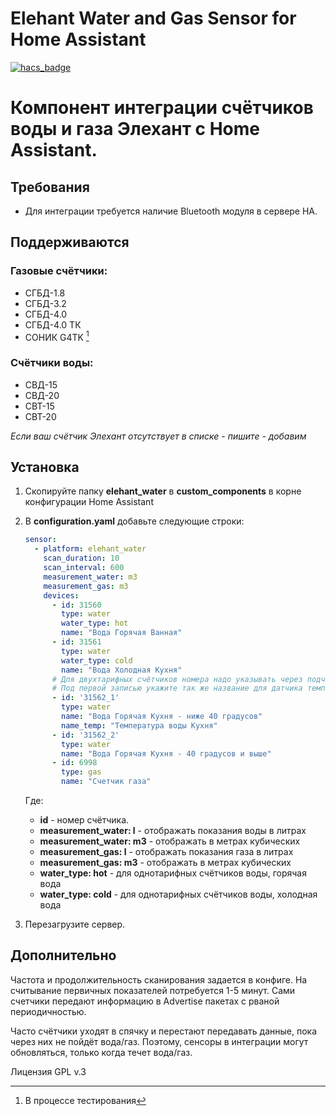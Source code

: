 # Elehant Water and Gas Sensor for Home Assistant

[![hacs_badge](https://img.shields.io/badge/HACS-Custom-orange.svg)](https://github.com/custom-components/hacs)

# Компонент интеграции счётчиков воды и газа Элехант с Home Assistant.
## Требования
* Для интеграции требуется наличие Bluetooth модуля в сервере HA.

## Поддерживаются
### Газовые счётчики:
* СГБД-1.8
* СГБД-3.2
* СГБД-4.0
* СГБД-4.0 ТК
* СОНИК G4TK [^1]

### Счётчики воды:
* СВД-15
* СВД-20
* СВТ-15
* СВТ-20

*Если ваш счётчик Элехант отсутствует в списке - пишите - добавим*

[^1]: В процессе тестирования

## Установка
1. Скопируйте папку **elehant_water** в **custom_components** в корне конфигурации Home Assistant
2. В **configuration.yaml** добавьте следующие строки:

    ```yaml
    sensor:
      - platform: elehant_water
        scan_duration: 10
        scan_interval: 600
        measurement_water: m3
        measurement_gas: m3
        devices:
          - id: 31560
            type: water
            water_type: hot
            name: "Вода Горячая Ванная"
          - id: 31561
            type: water
            water_type: cold
            name: "Вода Холодная Кухня"
          # Для двухтарифных счётчиков номера надо указывать через подчеркивание и в кавычках
          # Под первой записью укажите так же название для датчика температуры
          - id: '31562_1'
            type: water
            name: "Вода Горячая Кухня - ниже 40 градусов"
            name_temp: "Температура воды Кухня"
          - id: '31562_2'
            type: water
            name: "Вода Горячая Кухня - 40 градусов и выше"
          - id: 6998
            type: gas
            name: "Счетчик газа"
    ```

    Где: 
    * **id** - номер счётчика.
    * **measurement_water: l** - отображать показания воды в литрах
    * **measurement_water: m3** - отображать в метрах кубических
    * **measurement_gas: l** - отображать показания газа в литрах
    * **measurement_gas: m3** - отображать в метрах кубических
    * **water_type: hot** - для однотарифных счётчиков воды, горячая вода
    * **water_type: cold** - для однотарифных счётчиков воды, холодная вода

3. Перезагрузите сервер.

## Дополнительно

Частота и продолжительность сканирования задается в конфиге. На считывание первичных показателей потребуется 1-5 минут. Сами счетчики передают информацию в Advertise пакетах с рваной периодичностью.

Часто счётчики уходят в спячку и перестают передавать данные, пока через них не пойдёт вода/газ. Поэтому, сенсоры в интеграции могут обновляться, только когда течет вода/газ.

Лицензия GPL v.3
